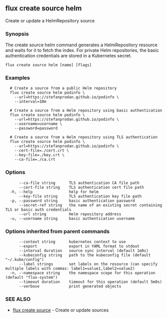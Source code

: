 ## flux create source helm

Create or update a HelmRepository source

### Synopsis


The create source helm command generates a HelmRepository resource and waits for it to fetch the index.
For private Helm repositories, the basic authentication credentials are stored in a Kubernetes secret.

```
flux create source helm [name] [flags]
```

### Examples

```
  # Create a source from a public Helm repository
  flux create source helm podinfo \
    --url=https://stefanprodan.github.io/podinfo \
    --interval=10m

  # Create a source from a Helm repository using basic authentication
  flux create source helm podinfo \
    --url=https://stefanprodan.github.io/podinfo \
    --username=username \
    --password=password

  # Create a source from a Helm repository using TLS authentication
  flux create source helm podinfo \
    --url=https://stefanprodan.github.io/podinfo \
    --cert-file=./cert.crt \
    --key-file=./key.crt \
    --ca-file=./ca.crt

```

### Options

```
      --ca-file string      TLS authentication CA file path
      --cert-file string    TLS authentication cert file path
  -h, --help                help for helm
      --key-file string     TLS authentication key file path
  -p, --password string     basic authentication password
      --secret-ref string   the name of an existing secret containing TLS or basic auth credentials
      --url string          Helm repository address
  -u, --username string     basic authentication username
```

### Options inherited from parent commands

```
      --context string      kubernetes context to use
      --export              export in YAML format to stdout
      --interval duration   source sync interval (default 1m0s)
      --kubeconfig string   path to the kubeconfig file (default "~/.kube/config")
      --label strings       set labels on the resource (can specify multiple labels with commas: label1=value1,label2=value2)
  -n, --namespace string    the namespace scope for this operation (default "flux-system")
      --timeout duration    timeout for this operation (default 5m0s)
      --verbose             print generated objects
```

### SEE ALSO

* [flux create source](flux_create_source.md)	 - Create or update sources

